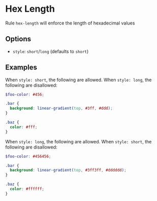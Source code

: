 # Hex Length

Rule `hex-length` will enforce the length of hexadecimal values

## Options

* `style`: `short`/`long` (defaults to `short`)

## Examples

When `style: short`, the following are allowed. When `style: long`, the following are disallowed:

```scss
$foo-color: #456;

.bar {
  background: linear-gradient(top, #3ff, #ddd);
}

.baz {
  color: #fff;
}
```

When `style: long`, the following are allowed. When `style: short`, the following are disallowed:

```scss
$foo-color: #456456;

.bar {
  background: linear-gradient(top, #3ff3ff, #dddddd);
}

.baz {
  color: #ffffff;
}
```
